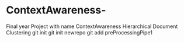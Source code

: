# ContextAwareness-
Final year Project with name ContextAwareness Hierarchical Document Clustering
git init
git init newrepo
git add preProcessingPipe1

